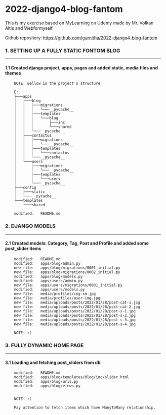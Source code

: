 # 2022-django4-blog-fantom
This is my exercise based on MyLearning on Udemy made by Mr. Volkan Altis and Webformyself

Github repository: https://github.com/gurnitha/2022-django4-blog-fantom



### 1. SETTING UP A FULLY STATIC FONTOM BLOG
--------------------------------------------

#### 1.1 Created django project, apps, pages and added static, media files and themes

        NOTE: Bellow is the project's structure

        E:.
        ├───apps
        │   ├───blog
        │   │   ├───migrations
        │   │   │   └───__pycache__
        │   │   ├───templates
        │   │   │   └───blog
        │   │   │       ├───inc
        │   │   │       └───shared
        │   │   └───__pycache__
        │   ├───contactus
        │   │   ├───migrations
        │   │   │   └───__pycache__
        │   │   ├───templates
        │   │   │   └───contactus
        │   │   └───__pycache__
        │   └───users
        │       ├───migrations
        │       │   └───__pycache__
        │       ├───templates
        │       │   └───users
        │       └───__pycache__
        ├───config
        │   ├───static
        │   └───__pycache__
        └───templates
            └───shared

        modified:   README.md


### 2. DJANGO MODELS
--------------------

#### 2.1 Created models: Category, Tag, Post and Profile and added some post_slider items

        modified:   README.md
        modified:   apps/blog/admin.py
        new file:   apps/blog/migrations/0001_initial.py
        new file:   apps/blog/migrations/0002_initial.py
        modified:   apps/blog/models.py
        modified:   apps/users/admin.py
        new file:   apps/users/migrations/0001_initial.py
        modified:   apps/users/models.py
        new file:   media/profiles/ing-sm.jpg
        new file:   media/profiles/user-img.jpg
        new file:   media/uploads/posts/2022/01/28/post-cat-1.jpg
        new file:   media/uploads/posts/2022/01/28/post-cat-2.jpg
        new file:   media/uploads/posts/2022/01/28/post-s-1.jpg
        new file:   media/uploads/posts/2022/01/28/post-s-2.jpg
        new file:   media/uploads/posts/2022/01/28/post-s-3.jpg
        new file:   media/uploads/posts/2022/01/28/post-s-4.jpg

        NOTE: :)


### 3. FULLY DYNAMIC HOME PAGE
------------------------------

#### 3.1 Loading and fetching post_sliders from db

        modified:   README.md
        modified:   apps/blog/templates/blog/inc/slider.html
        modified:   apps/blog/urls.py
        modified:   apps/blog/views.py


        NOTE: :)

        Pay attention to fetch items which have ManyToMany relationship.
